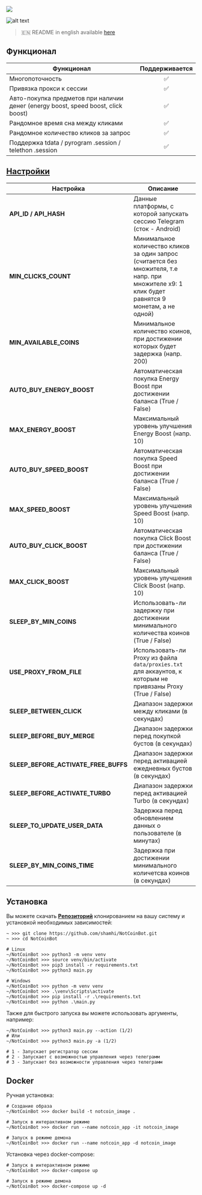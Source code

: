 [<img src="https://img.shields.io/badge/Telegram-%40Me-orange">](https://t.me/sho6ot)

![alt text](https://i.imgur.com/PDYwSJ9.png)

> 🇪🇳 README in english available [here](README-EN.md)

## Функционал  
| Функционал                                         | Поддерживается      |
|----------------------------------------------------|:-------------------:|
| Многопоточность                                    | ✅                  |
| Привязка прокси к сессии                          | ✅                  |
| Авто-покупка предметов при наличии денег (energy boost, speed boost, click boost) | ✅                  |
| Рандомное время сна между кликами                  | ✅                  |
| Рандомное количество кликов за запрос              | ✅                  |
| Поддержка tdata / pyrogram .session / telethon .session | ✅                  |


## [Настройки](https://github.com/shamhi/NotCoinBot/blob/main/data/config.py)
| Настройка                          | Описание                                                                                                                                                 |
|------------------------------------|----------------------------------------------------------------------------------------------------------------------------------------------------------|
| **API_ID / API_HASH**              | Данные платформы, с которой запускать сессию Telegram (сток - Android)                                                                                    |
| **MIN_CLICKS_COUNT**               | Минимальное количество кликов за один запрос (считается без множителя, т.е напр. при множителе x9: 1 клик будет равнятся 9 монетам, а не одной)          |
| **MIN_AVAILABLE_COINS**            | Минимальное количество коинов, при достижении которых будет задержка (напр. 200)                                                                          |
| **AUTO_BUY_ENERGY_BOOST**          | Автоматическая покупка Energy Boost при достижении баланса (True / False)                                                                                 |
| **MAX_ENERGY_BOOST**               | Максимальный уровень улучшения Energy Boost (напр. 10)                                                                                                    |
| **AUTO_BUY_SPEED_BOOST**           | Автоматическая покупка Speed Boost при достижении баланса (True / False)                                                                                  |
| **MAX_SPEED_BOOST**                | Максимальный уровень улучшения Speed Boost (напр. 10)                                                                                                     |
| **AUTO_BUY_CLICK_BOOST**           | Автоматическая покупка Click Boost при достижении баланса (True / False)                                                                                  |
| **MAX_CLICK_BOOST**                | Максимальный уровень улучшения Click Boost (напр. 10)                                                                                                     |
| **SLEEP_BY_MIN_COINS**             | Использовать-ли задержку при достижении минимального количества коинов (True / False)                                                                    |
| **USE_PROXY_FROM_FILE**            | Использовать-ли Proxy из файла `data/proxies.txt` для аккаунтов, к которым не привязаны Proxy (True / False)                                             |
| **SLEEP_BETWEEN_CLICK**            | Диапазон задержки между кликами (в секундах)                                                                                                              |
| **SLEEP_BEFORE_BUY_MERGE**         | Диапазон задержки перед покупкой бустов (в секундах)                                                                                                      |
| **SLEEP_BEFORE_ACTIVATE_FREE_BUFFS** | Диапазон задержки перед активацией ежедневных бустов (в секундах)                                                                                        |
| **SLEEP_BEFORE_ACTIVATE_TURBO**    | Диапазон задержки перед активацией Turbo (в секундах)                                                                                                     |
| **SLEEP_TO_UPDATE_USER_DATA**      | Задержка перед обновлением данных о пользователе (в минутах)                                                                                              |
| **SLEEP_BY_MIN_COINS_TIME**        | Задержка при достижении минимального количетсва коинов (в секундах)                                                                                       |


## Установка
Вы можете скачать [**Репозиторий**](https://github.com/shamhi/NotCoinBot) клонированием на вашу систему и установкой необходимых зависимостей:
```shell
~ >>> git clone https://github.com/shamhi/NotCoinBot.git 
~ >>> cd NotCoinBot

# Linux
~/NotCoinBot >>> python3 -m venv venv
~/NotCoinBot >>> source venv/bin/activate
~/NotCoinBot >>> pip3 install -r requirements.txt
~/NotCoinBot >>> python3 main.py

# Windows
~/NotCoinBot >>> python -m venv venv
~/NotCoinBot >>> .\venv\Scripts\activate
~/NotCoinBot >>> pip install -r .\requirements.txt
~/NotCoinBot >>> python .\main.py
```

Также для быстрого запуска вы можете использовать аргументы, например:
```shell
~/NotCoinBot >>> python3 main.py --action (1/2)
# Или
~/NotCoinBot >>> python3 main.py -a (1/2)

# 1 - Запускает регистратор сессии
# 2 - Запускает с возможностью управления через телеграмм
# 3 - Запускает без возможности управления через телеграмм
```

## Docker
Ручная установка:
```shell
# Создание образа
~/NotCoinBot >>> docker build -t notcoin_image .

# Запуск в интерактивном режиме
~/NotCoinBot >>> docker run --name notcoin_app -it notcoin_image

# Запуск в режиме демона
~/NotCoinBot >>> docker run --name notcoin_app -d notcoin_image
```

Установка через docker-compose:
```shell
# Запуск в интерактивном режиме
~/NotCoinBot >>> docker-compose up

# Запуск в режиме демона
~/NotCoinBot >>> docker-compose up -d
```

